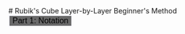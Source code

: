 <head>
	<title>Rubik's Cube Beginner's Method</title>
	<style>
		button {
		  background-color: dimgrey;
		  color: smokewhite;
		  padding: 95%, 7px;
 		  text-align: center;
  		  text-decoration: none;
		  display: block;
		  font-size: 16px;
		  border: 2px solid ghostwhite;
		  float: center;
		}
		button:hover {
		  background-color: ghostwhite;
		  color: black;
		}
	</style>
</head>
# Rubik's Cube Layer-by-Layer Beginner's Method
<button onclick="stage1">Part 1: Notation</button>
